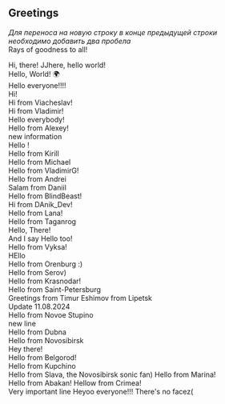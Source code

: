 ## Greetings
_Для переноса на новую строку в конце предыдущей строки необходимо добавить два пробела_  
Rays of goodness to all! 

Hi, there!
JJhere, hello world!  
Hello, World! 🌍  
Hello everyone!!!!  
Hi!  
Hi from Viacheslav!  
Hi from Vladimir!  
Hello everybody!  
Hello from Alexey!  
new information  
Hello !  
Hello from Kirill  
Hello from Michael  
Hello from VladimirG!  
Hello from Andrei  
Salam from Daniil  
Hello from BlindBeast!  
 Hi from DAnik_Dev!  
Hello from Lana!  
Hello from Taganrog  
Hello, There!   
And I say Hello too!  
Hello from Vyksa!  
HEllo  
Hello from Orenburg :)   
Hello from Serov)  
Hello from Krasnodar!  
Hello from Saint-Petersburg  
Greetings from Timur Eshimov from Lipetsk  
Update 11.08.2024  
Hello from Novoe Stupino  
new line  
Hello from Dubna  
Hello from Novosibirsk  
Hey there!  
Hello from Belgorod!  
Hello from Kupchino  
Hello from Slava, the Novosibirsk sonic fan)
Hello from Marina!  
Hello from Abakan!
Hellow from Crimea!  
Very important line
Heyoo everyone!!! 
There's no facez(
